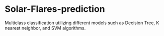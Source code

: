 # Solar-Flares-prediction

Multiclass classification utilizing different models such as Decision Tree, K nearest neighbor, and SVM algorithms. 
